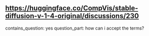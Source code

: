 ## https://huggingface.co/CompVis/stable-diffusion-v-1-4-original/discussions/230

contains_question: yes
question_part: how can i accept the terms?
